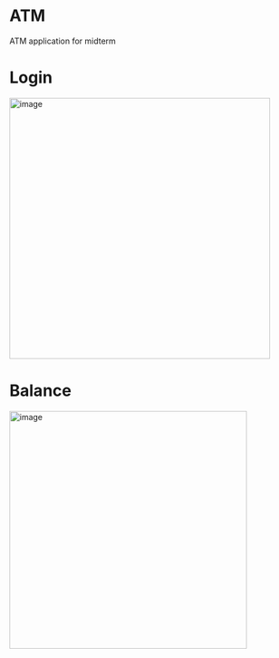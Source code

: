 # ATM
ATM application for midterm

# Login
<img width="460" alt="image" src="https://github.com/Colonel-Aziret/ATM/assets/75328752/619d7d24-b2f1-48e3-b2c3-3ab1c92c76bb">

# Balance
<img width="419" alt="image" src="https://github.com/Colonel-Aziret/ATM/assets/75328752/80e62e2a-5091-49c8-94c5-7ce01987913e">

